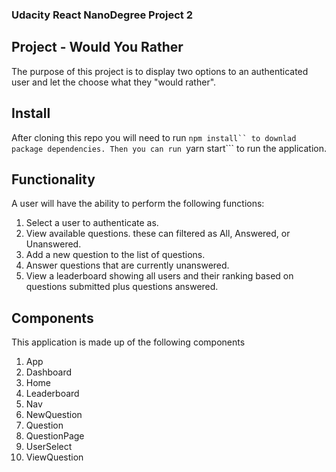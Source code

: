 ### Udacity React NanoDegree Project 2

## Project - Would You Rather
The purpose of this project is to display two options to an authenticated user and let the choose what they "would rather".

## Install
After cloning this repo you will need to run ```npm install`` to downlad package dependencies.
Then you can run ```yarn start``` to run the application.

## Functionality
A user will have the ability to perform the following functions:
1. Select a user to authenticate as.
2. View available questions. these can filtered as All, Answered, or Unanswered.
3. Add a new question to the list of questions.
4. Answer questions that are currently unanswered.
5. View a leaderboard showing all users and their ranking based on questions submitted plus questions answered.

## Components
This application is made up of the following components
1. App
2. Dashboard
3. Home
4. Leaderboard
5. Nav
6. NewQuestion
7. Question
8. QuestionPage
9. UserSelect
10. ViewQuestion